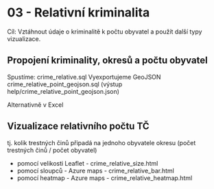 # 03 - Relativní kriminalita

Cíl: Vztáhnout údaje o kriminalitě k počtu obyvatel a použít další typy vizualizace.

## Propojení kriminality, okresů a počtu obyvatel

Spustíme: crime_relative.sql
Vyexportujeme GeoJSON crime_relative_point_geojson.sql (výstup help/crime_relative_point_geojson.json)

Alternativně v Excel

## Vizualizace relativního počtu TČ

tj. kolik trestných činů připadá na jednoho obyvatele okresu (počet trestných činů / počet obyvatel)

- pomocí velikosti Leaflet - crime_relative_size.html
- pomocí sloupců - Azure maps - crime_relative_bar.html
- pomocí heatmap - Azure maps - crime_relative_heatmap.html


